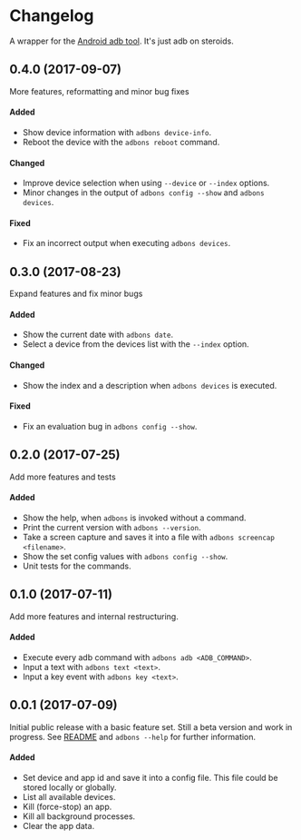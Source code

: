# Changelog
A wrapper for the [Android adb tool](https://developer.android.com/studio/command-line/adb.html). It's just adb on steroids.

## 0.4.0 (2017-09-07)
More features, reformatting and minor bug fixes

#### Added
- Show device information with `adbons device-info`.
- Reboot the device with the `adbons reboot` command.

#### Changed
- Improve device selection when using `--device` or `--index` options.
- Minor changes in the output of `adbons config --show` and `adbons devices`.

#### Fixed
- Fix an incorrect output when executing `adbons devices`.


## 0.3.0 (2017-08-23)
Expand features and fix minor bugs

#### Added
- Show the current date with `adbons date`.
- Select a device from the devices list with the `--index` option.

#### Changed
- Show the index and a description when `adbons devices` is executed.

#### Fixed
- Fix an evaluation bug in `adbons config --show`.


## 0.2.0 (2017-07-25)
Add more features and tests

#### Added
- Show the help, when `adbons` is invoked without a command.
- Print the current version with `adbons --version`.
- Take a screen capture and saves it into a file with `adbons screencap <filename>`.
- Show the set config values with `adbons config --show`.
- Unit tests for the commands.


## 0.1.0 (2017-07-11)
Add more features and internal restructuring.

#### Added
- Execute every adb command with `adbons adb <ADB_COMMAND>`.
- Input a text with `adbons text <text>`.
- Input a key event with `adbons key <text>`.


## 0.0.1 (2017-07-09)
Initial public release with a basic feature set. Still a beta version and work in progress. See [README](README.md) and `adbons --help` for further information.

#### Added
- Set device and app id and save it into a config file. This file could be stored locally or globally.
- List all available devices.
- Kill (force-stop) an app.
- Kill all background processes.
- Clear the app data.
